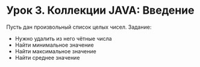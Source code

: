# Урок 3. Коллекции JAVA: Введение

Пусть дан произвольный список целых чисел.
Задание:

 - Нужно удалить из него чётные числа
 - Найти минимальное значение
 - Найти максимальное значение
 - Найти среднее значение

